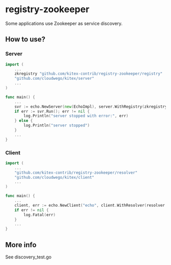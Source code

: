 # registry-zookeeper

Some applications use Zookeeper as service discovery.

## How to use?

### Server
```go
import (
    ...
	zkregistry "github.com/kitex-contrib/registry-zookeeper/registry"
	"github.com/cloudwego/kitex/server"
    ...
)

func main() {
    ...
	svr := echo.NewServer(new(EchoImpl), server.WithRegistry(zkregistry.NewZookeeperRegistry([]string{"127.0.0.1:2181"}, 40*time.Second)))
	if err := svr.Run(); err != nil {
		log.Println("server stopped with error:", err)
	} else {
		log.Println("server stopped")
	}
    ...
}


```

### Client
```go
import (
    ...
    "github.com/kitex-contrib/registry-zookeeper/resolver"
    "github.com/cloudwego/kitex/client"
    ...
)

func main() {
    ...
    client, err := echo.NewClient("echo", client.WithResolver(resolver.NewZookeeperResolver([]string{"127.0.0.1:2181"}, 40*time.Second)))
	if err != nil {
		log.Fatal(err)
	}
    ...
}
```

## More info

See discovery_test.go
